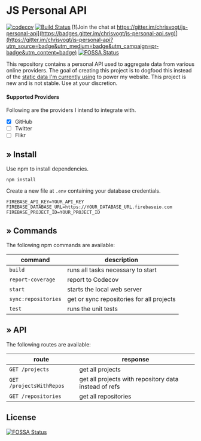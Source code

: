 # JS Personal API

[![codecov](https://codecov.io/gh/chrisvogt/js-personal-api/branch/master/graph/badge.svg)](https://codecov.io/gh/chrisvogt/js-personal-api) [![Build Status](https://travis-ci.org/chrisvogt/js-personal-api.svg?branch=master)](https://travis-ci.org/chrisvogt/js-personal-api) [![Join the chat at https://gitter.im/chrisvogt/js-personal-api](https://badges.gitter.im/chrisvogt/js-personal-api.svg)](https://gitter.im/chrisvogt/js-personal-api?utm_source=badge&utm_medium=badge&utm_campaign=pr-badge&utm_content=badge)
[![FOSSA Status](https://app.fossa.io/api/projects/git%2Bgithub.com%2Fchrisvogt%2Fjs-personal-api.svg?type=shield)](https://app.fossa.io/projects/git%2Bgithub.com%2Fchrisvogt%2Fjs-personal-api?ref=badge_shield)

This repository contains a personal API used to aggregate data from various online providers. The goal of creating this project is to dogfood this instead of the [static data I'm currently using](https://chrisvogt.firebaseio.com/v1.json) to power my website. This project is new and is not stable. Use at your discretion.

#### Supported Providers

Following are the providers I intend to integrate with.

- [x] GitHub
- [ ] Twitter
- [ ] Flikr

## » Install

Use npm to install dependencies.

```
npm install
```

Create a new file at `.env` containing your database credentials.

```
FIREBASE_API_KEY=YOUR_API_KEY
FIREBASE_DATABASE_URL=https://YOUR_DATABASE_URL.firebaseio.com
FIREBASE_PROJECT_ID=YOUR_PROJECT_ID
```

## » Commands

The following npm commands are available:

| command | description |
|---|---|
| `build` | runs all tasks necessary to start |
| `report-coverage` | report to Codecov |
| `start` | starts the local web server |
| `sync:repositories` | get or sync repositories for all projects |
| `test` | runs the unit tests |

## » API

The following routes are available:

| route | response |
|---|---|
| `GET /projects` | get all projects |
| `GET /projectsWithRepos` | get all projects with repository data instead of refs |
| `GET /repositories` | get all repositories |

## License
[![FOSSA Status](https://app.fossa.io/api/projects/git%2Bgithub.com%2Fchrisvogt%2Fjs-personal-api.svg?type=large)](https://app.fossa.io/projects/git%2Bgithub.com%2Fchrisvogt%2Fjs-personal-api?ref=badge_large)
